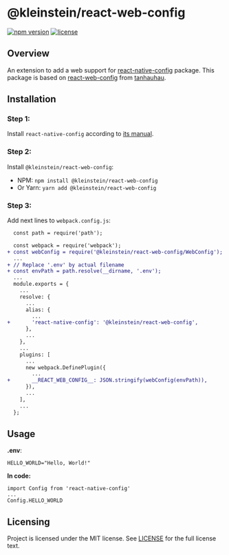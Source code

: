 @kleinstein/react-web-config
=========
[![npm version](https://img.shields.io/badge/npm_version-1.0.0-brightgreen)](https://www.npmjs.com/package/@kleinstein/react-web-config)
[![license](https://img.shields.io/badge/license-MIT-brightgreen)](LICENSE.txt)

## Overview

An extension to add a web support for [react-native-config](https://github.com/luggit/react-native-config) package. This package is based on [react-web-config](https://github.com/tanhauhau/react-web-config) from [tanhauhau](https://github.com/tanhauhau).

## Installation

### Step 1:

Install `react-native-config` according to [its manual](https://github.com/luggit/react-native-config).

### Step 2:

Install `@kleinstein/react-web-config`:  

- NPM: `npm install @kleinstein/react-web-config`
- Or Yarn: `yarn add @kleinstein/react-web-config`

### Step 3:

Add next lines to `webpack.config.js`:  

```diff
  const path = require('path');

  const webpack = require('webpack');
+ const webConfig = require('@kleinstein/react-web-config/WebConfig');
  ...
+ // Replace '.env' by actual filename
+ const envPath = path.resolve(__dirname, '.env');
  ...
  module.exports = {
    ...
    resolve: {
      ...
      alias: {
        ...
+       'react-native-config': '@kleinstein/react-web-config',
      },
      ...
    },
    ...
    plugins: [
      ...
      new webpack.DefinePlugin({
        ...
+       __REACT_WEB_CONFIG__: JSON.stringify(webConfig(envPath)),
      }),
      ...
    ],
    ...
  };

```

## Usage

**.env**:
```
HELLO_WORLD="Hello, World!"
```

**In code:**
```
import Config from 'react-native-config'
...
Config.HELLO_WORLD
```

## Licensing
Project is licensed under the MIT license. See [LICENSE](LICENSE.txt) for the full license text.